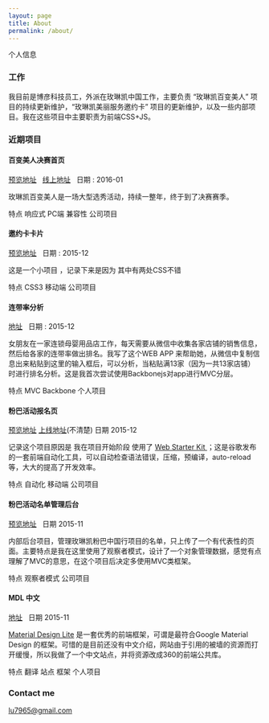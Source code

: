```yaml
---
layout: page
title: About
permalink: /about/
---
```


个人信息

### 工作 

我目前是博彦科技员工，外派在玫琳凯中国工作，主要负责 “玫琳凯百变美人” 项目的持续更新维护，“玫琳凯美丽服务邀约卡” 项目的更新维护，以及一些内部项目。我在这些项目中主要职责为前端CSS+JS。

### 近期项目


#### 百变美人决赛首页

[预览地址](http://getmdl.tech/beauty2016/) &nbsp;    [线上地址](https://beauty.marykay.com.cn/BeautyContest/)    &nbsp; 日期  : 2016-01

玫琳凯百变美人是一场大型选秀活动，持续一整年，终于到了决赛赛季。 

特点 响应式 PC端 兼容性 公司项目


#### 邀约卡卡片

[预览地址](http://getmdl.tech/cardImg2016/)   &nbsp;  日期  : 2015-12

这是一个小项目 ，记录下来是因为 其中有两处CSS不错

特点 CSS3 移动端 公司项目


#### 连带率分析

 [地址](http://getmdl.tech/joint-rate-analysis/) &nbsp; 日期 : 2015-12

女朋友在一家连锁母婴用品店工作，每天需要从微信中收集各家店铺的销售信息，然后给各家的连带率做出排名。我写了这个WEB APP 来帮助她，从微信中复制信息出来粘贴到这里的输入框后，可以分析，当粘贴满13家（因为一共13家店铺）时进行排名分析。这是我首次尝试使用Backbonejs对app进行MVC分层。

特点  MVC Backbone 个人项目


#### 粉巴活动报名页

[预览地址](http://getmdl.tech/PinkBusMobile/app/) [上线地址](#)(不清楚)   日期 2015-12

记录这个项目原因是 我在项目开始阶段 使用了 [Web Starter Kit ](https://developers.google.com/web/tools/starter-kit/?hl=en)；这是谷歌发布的一套前端自动化工具，可以自动检查语法错误，压缩，预编译，auto-reload等，大大的提高了开发效率。

特点 自动化 移动端 公司项目


#### 粉巴活动名单管理后台

[预览地址](http://getmdl.tech/PinkBusHTML/)   &nbsp;  日期 2015-11

内部后台项目，管理玫琳凯粉巴中国行项目的名单，只上传了一个有代表性的页面。主要特点是我在这里使用了观察者模式，设计了一个对象管理数据，感觉有点理解了MVC的意思，在这个项目后决定多使用MVC类框架。

特点 观察者模式 公司项目 


#### MDL 中文

 [地址](http://getmdl.tech/getmdl)   &nbsp;   日期 2015-11

[Material Design Lite](http://www.getmdl.io/) 是一套优秀的前端框架，可谓是最符合Google Material Design 的框架。可惜的是目前还没有中文介绍，网站由于引用的被墙的资源而打开缓慢，所以我做了一个中文站点，并将资源改成360的前端公共库。

特点  翻译 站点 框架 个人项目


### Contact me

[lu7965@gmail.com](mailto:lu7965@gmail.com)